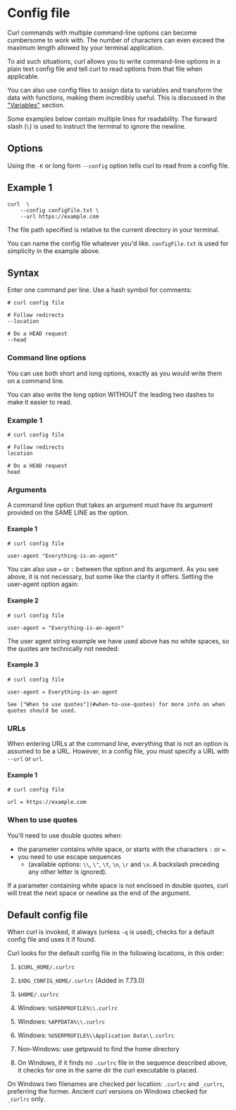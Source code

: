 # Config file

Curl commands with multiple command-line options can become cumbersome to work with. The number of characters can even exceed the maximum length allowed by your terminal application. 

To aid such situations, curl allows you to write command-line options in a plain text config file and tell curl to read options from that file when applicable. 

You can also use config files to assign data to variables and transform the data with functions, making them incredibly useful. This is discussed in the ["Variables"](https://everything.curl.dev/cmdline/variables) section.

Some examples below contain multiple lines for readability. The forward slash (`\`) is used to instruct the terminal to ignore the newline.

## Options

Using the `-K` or long form `--config` option tells curl to read from a config file.

## Example 1

    curl  \
        --config configFile.txt \
        --url https://example.com

The file path specified is relative to the current directory in your terminal.

You can name the config file whatever you'd like. `configFile.txt` is used for simplicity in the example above.

## Syntax

Enter one command per line. Use a hash symbol for comments:


    # curl config file

    # Follow redirects
    --location

    # Do a HEAD request
    --head


### Command line options

You can use both short and long options, exactly as you would write them on a command line. 

You can also write the long option WITHOUT the leading two dashes to make
it easier to read. 

### Example 1

    # curl config file

    # Follow redirects
    location

    # Do a HEAD request
    head

### Arguments

A command line option that takes an argument must have its argument provided on
the SAME LINE as the option. 

#### Example 1

    # curl config file

    user-agent "Everything-is-an-agent"

You can also use `=` or `:` between the option and its argument. As you see
above, it is not necessary, but some like the clarity it offers. Setting the
user-agent option again:

#### Example 2

    # curl config file

    user-agent = "Everything-is-an-agent"

The user agent string example we have used above has no white spaces, so the quotes are technically not needed:

#### Example 3

    # curl config file

    user-agent = Everything-is-an-agent

    See ["When to use quotes"](#when-to-use-quotes) for more info on when quotes should be used.

### URLs

When entering URLs at the command line, everything that is not an option is assumed to be a URL. However, in a config file, you must specify a URL with `--url` or `url`.

#### Example 1

    # curl config file

    url = https://example.com

### When to use quotes

You'll need to use double quotes when:

* the parameter contains white space, or starts with the characters `:` or `=`.
* you need to use escape sequences 
    * (available options: `\\`, `\"`, `\t`, `\n`, `\r` and `\v`. A backslash preceding any other letter is ignored).

If a parameter containing white space is not enclosed in double quotes, curl will treat the next space or newline as the end of the argument.

## Default config file

When curl is invoked, it always (unless `-q` is used), checks for a default
config file and uses it if found.

Curl looks for the default config file in the following locations, in this order:

1) `$CURL_HOME/.curlrc`

2) `$XDG_CONFIG_HOME/.curlrc` (Added in 7.73.0)

3) `$HOME/.curlrc`

4) Windows: `%USERPROFILE%\\.curlrc`

5) Windows: `%APPDATA%\\.curlrc`

6) Windows: `%USERPROFILE%\\Application Data\\.curlrc`

7) Non-Windows: use getpwuid to find the home directory

8) On Windows, if it finds no `.curlrc` file in the sequence described above,
it checks for one in the same dir the curl executable is placed.

On Windows two filenames are checked per location: `.curlrc` and `_curlrc`,
preferring the former. Ancient curl versions on Windows checked for `_curlrc`
only.